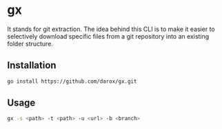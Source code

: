 # gx

It stands for git extraction. The idea behind this CLI is to make it easier to selectively download specific files from a git repository into an existing folder structure.

## Installation

```bash
go install https://github.com/darox/gx.git
```

## Usage

```bash
gx -s <path> -t <path> -u <url> -b <branch>
```

